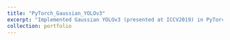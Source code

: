 ```yaml
---
title: "PyTorch_Gaussian_YOLOv3"
excerpt: "Implemented Gaussian YOLOv3 (presented at ICCV2019) in PyTorch and reproduced the performance of the original Darknet implementation.<br/>[[GitHub]](https://github.com/motokimura/PyTorch_Gaussian_YOLOv3)<br/><br/><img src='/images/gaussian_yolov3_01.png'>"
collection: portfolio
---
```

